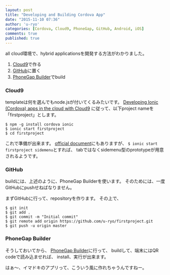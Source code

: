 ```yaml
---
layout: post
title: "Developing and Building Cordova App"
date: "2015-11-10 07:36"
author: 'u-ryo'
categories: [Cordova, Cloud9, PhoneGap, GitHub, Android, iOS]
comments: true
published: true
---
```

all cloud環境で、hybrid applicationsを開発する方法がわかりました。

1. [Cloud9](http://c9.io)で作る
2. [GitHub](https://github.com)に置く
3. [PhoneGap Builder](https://build.phonegap.com)でbuild

### Cloud9
templateは何を選んでもnode.jsが付いてくるみたいです。
[Developing Ionic (Cordova) apps in the cloud with Cloud9](http://daniel.favand.net/2014/11/21/developing-ionic-cordova-apps-in-the-cloud-with-cloud9/)
に従って、以下project nameを「firstproject」とします。

```
$ npm -g install cordova ionic
$ ionic start firstproject
$ cd firstproject
```

これで準備が出来ます。
[official document](https://docs.c9.io/docs/ionic)にもありますが、
`$ ionic start firstproject sidemenu`とすれば、
tabではなくsidemenu型のprototypeが用意されるようです。

### GitHub

buildには、上述のように、PhoneGap Builderを使います。
そのためには、一度GitHubにpushせねばなりません。

まずGitHubに行って、repositoryを作ります。
その上で、

```
$ git init
$ git add .
$ git commit -m "Initial commit"
$ git remote add origin https://github.com/u-ryo/firstproject.git
$ git push -u origin master
```

### PhoneGap Builder

そうしておいてから、
[PhoneGap Builder](https://build.phonegap.com)に行って、
buildして、端末にはQR codeで読み込ませれば、
install、実行が出来ます。

はぁ〜、イマドキのアプリって、こういう風に作れちゃうんですねー。